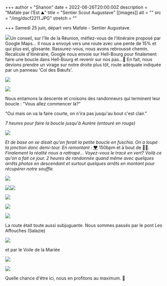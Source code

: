 +++
author = "Shanon"
date = 2022-06-26T20:00:00Z
description = "Mafate par l'Est ⛰️"
title = "Sentier Scout Augustave"
[[images]]
alt = ""
src = "/img/dscf2211.JPG"
stretch = ""

+++
Samedi 25 juin, départ vers Mafate - Sentier Augustave. 

![](/img/capture-d-ecran-1145.png)Un conseil, sur l'île de la Réunion, méfiez-vous de l'itinéraire proposé par Google Maps... Il nous a envoyé vers une route avec une pente de 15% et qui plus est, glissante. Rassurez-vous, nous avons rebroussé chemin. Recalcule d'itinéraire, Google nous envoie sur Hell-Bourg pour finalement faire une boucle dans Hell-Bourg et revenir sur nos pas...🤣 En fait, nous devions prendre un virage sur notre droite plus tôt, route adéquate indiquée par un panneau 'Col des Bœufs'.

![](/img/img_2257.JPG)

![](/img/img_2281.JPG)

Nous entamons la descente et croisons des randonneurs qui terminent leur boucle : "Vous allez commencer là?" 

"Oui mais on va la faire courte, on n'ira pas jusqu'au bout c'est clair." 

_7 heures pour faire la boucle jusqu'à Aurère (entouré en rouge)_

![](/img/capture-d-ecran-1144.jpg)

_Et de base on se disait qu'on ferait la petite boucle en fuschia. On a loupé la jonction donc demi-tour. En remontant :_ [❤️](https://emojipedia.org/red-heart/) 150bpm et à bout de 😮‍💨. _Finalement la réalité nous a rattrapé... Voyez-vous le tracé en vert? Voilà ce qu'on a fait ce jour. 2 heures de randonnée quand même avec quelques arrêts photos en descendant et surtout quelques arrêts en montant pour récupérer notre souffle._ 

![](/img/img_2260.JPG)

![](/img/img_2267.JPG)![](/img/img_2262.JPG)

![](/img/img_2277.JPG)

![](/img/dscf2208.JPG)

![](/img/dscf2202.JPG)

La route était toute aussi subjuguante. Nous sommes passés par le pont Les Affouches (Salazie)

![](/img/pont-les-affouches-salazie.JPG)

et par le Voile de la Mariée

![](/img/dscf2235.JPG)

![](/img/voile-de-la-mariee.JPG)

Quelle chance d'être ici, nous en profitons au maximum. 🥰